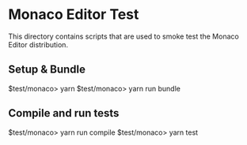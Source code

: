 # Monaco Editor Test

This directory contains scripts that are used to smoke test the Monaco Editor distribution.

## Setup & Bundle

$test/monaco> yarn
$test/monaco> yarn run bundle

## Compile and run tests

$test/monaco> yarn run compile
$test/monaco> yarn test
